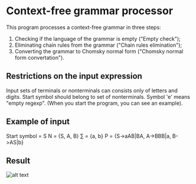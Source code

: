 # Context-free grammar processor
This program processes a context-free grammar in three steps:

1. Checking if the language of the grammar is empty ("Empty check");
3. Eliminating chain rules from the grammar ("Chain rules elimination");
4. Converting the grammar to Chomsky normal form ("Chomsky normal form convertation").

## Restrictions on the input expression
Input sets of terminals or nonterminals can consists only of letters and digits.
Start symbol should belong to set of nonterminals.
Symbol 'e' means "empty regexp".
(When you start the program, you can see an example).

## Example of input
Start symbol = S
N = {S, A, B}
∑ = {a, b}
P = {S->aAB|BA, A->BBB|a, B->AS|b}

## Result
![alt text](example2.gif "Example")

